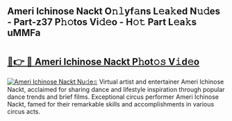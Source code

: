 ## Ameri Ichinose Nackt O𝚗𝚕yf𝚊ns L𝚎a𝚔ed N𝚞𝚍es - Part-z37 P𝚑𝚘tos Vi𝚍𝚎o - H𝚘𝚝 Part L𝚎a𝚔s uMMFa

# <h2><a href="http://kf860w.oniu.top/?m=Ameri+Ichinose+Nackt">🔗👉 🔴 Ameri Ichinose Nackt P𝚑ot𝚘𝚜 V𝚒d𝚎o</a></h2>

[![Ameri Ichinose Nackt Nu𝚍e𝚜](https://i.imgur.com/0qMVB7G.gif)](http://kf860w.oniu.top/?m=Ameri+Ichinose+Nackt)
Virtual artist and entertainer Ameri Ichinose Nackt, acclaimed for sharing dance and lifestyle inspiration through popular dance trends and brief films. Exceptional circus performer Ameri Ichinose Nackt, famed for their remarkable skills and accomplishments in various circus acts.  
